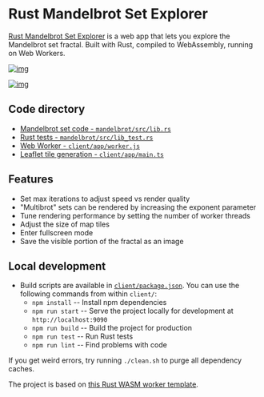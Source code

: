 # Rust Mandelbrot Set Explorer

[Rust Mandelbrot Set Explorer](https://rust-mandelbrot.netlify.app) is a web app that lets you explore the Mandelbrot set fractal. Built with Rust, compiled to WebAssembly, running on Web Workers.

[![img](https://raw.githubusercontent.com/rosslh/rust-mandelbrot-set/master/readme-images/site-image.png)](https://rust-mandelbrot.netlify.app)

[![img](https://raw.githubusercontent.com/rosslh/rust-mandelbrot-set/master/readme-images/example-output.png)](https://rust-mandelbrot.netlify.app)

## Code directory

- [Mandelbrot set code - <code>mandelbrot/src/lib.rs</code>](mandelbrot/src/lib.rs)
- [Rust tests - <code>mandelbrot/src/lib_test.rs</code>](mandelbrot/src/lib_test.rs)
- [Web Worker - <code>client/app/worker.js</code>](client/app/worker.js)
- [Leaflet tile generation - <code>client/app/main.ts</code>](client/app/main.ts)

## Features

- Set max iterations to adjust speed vs render quality
- "Multibrot" sets can be rendered by increasing the exponent parameter
- Tune rendering performance by setting the number of worker threads
- Adjust the size of map tiles
- Enter fullscreen mode
- Save the visible portion of the fractal as an image

## Local development

- Build scripts are available in [<code>client/package.json</code>](client/package.json). You can use the following commands from within `client/`:
    - `npm install` -- Install npm dependencies
    - `npm run start` -- Serve the project locally for development at `http://localhost:9090`
    - `npm run build` -- Build the project for production
    - `npm run test` -- Run Rust tests
    - `npm run lint` -- Find problems with code

If you get weird errors, try running `./clean.sh` to purge all dependency caches.

The project is based on [this Rust WASM worker template](https://github.com/DDR0/large-graph-editor/tree/updated-deps).

